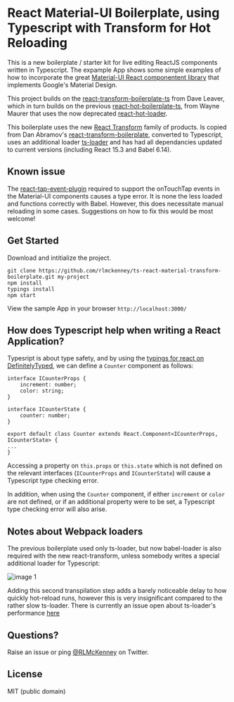 React Material-UI Boilerplate, using Typescript with Transform for Hot Reloading
================================================================================

This is a new boilerplate / starter kit for live editing ReactJS components written in Typescript. The expample App 
shows some simple examples of how to incorporate the great [Material-UI React componentent library](https://github.com/callemall/material-ui) 
that implements Google's Material Design.

This project builds on the [react-transform-boilerplate-ts](https://github.com/danzel/react-transform-boilerplate-ts) 
from Dave Leaver, which in turn builds on the previous [react-hot-boilerplate-ts](https://github.com/wmaurer/react-hot-boilerplate-ts),
from Wayne Maurer that uses the now deprecated [react-hot-loader](https://github.com/gaearon/react-hot-loader).

This boilerplate uses the new [React Transform](https://github.com/gaearon/react-transform-boilerplate) family of 
products. Is copied from Dan Abramov's [react-transform-boilerplate](https://github.com/gaearon/react-transform-boilerplate),
converted to Typescript, uses an additional loader [ts-loader](https://github.com/TypeStrong/ts-loader)
and has had all dependancies updated to current versions (including React 15.3 and Babel 6.14).

## Known issue
The [react-tap-event-plugin](https://github.com/zilverline/react-tap-event-plugin) required to support the onTouchTap events
in the Material-UI components causes a type error. It is none the less loaded and functions correctly with Babel. However, 
this does necessitate manual reloading in some cases. Suggestions on how to fix this would be most welcome!

## Get Started
Download and intitialize the project.
```
git clone https://github.com/rlmckenney/ts-react-material-transform-boilerplate.git my-project
npm install
typings install
npm start
```
View the sample App in your browser `http://localhost:3000/`


## How does Typescript help when writing a React Application?

Typesript is about type safety, and by using the [typings for react on DefinitelyTyped](https://github.com/DefinitelyTyped/DefinitelyTyped/tree/master/react),
we can define a `Counter` component as follows:

```
interface ICounterProps {
	increment: number;
	color: string;
}

interface ICounterState {
	counter: number;
}

export default class Counter extends React.Component<ICounterProps, ICounterState> {
...
}
```

Accessing a property on `this.props` or `this.state` which is not defined on the relevant interfaces (`ICounterProps` and `ICounterState`)
will cause a Typescript type checking error.

In addition, when using the `Counter` component, if either `increment` or `color` are not defined, or if an additional property
were to be set, a Typescript type checking error will also arise.

## Notes about Webpack loaders

The previous boilerplate used only ts-loader, but now babel-loader is also required with the new react-transform, unless
somebody writes a special additional loader for Typescript:

![image 1](https://cloud.githubusercontent.com/assets/2899448/11448335/2ba57154-9556-11e5-8514-50641c37211e.png)

Adding this second transpilation step adds a barely noticeable delay to how quickly hot-reload runs, however this is very
insignificant compared to the rather slow ts-loader. There is currently an issue open about ts-loader's performance [here](https://github.com/TypeStrong/ts-loader/issues/78)

## Questions?

Raise an issue or ping [@RLMcKenney](https://twitter.com/rlmckenney) on Twitter.

## License

MIT (public domain)
